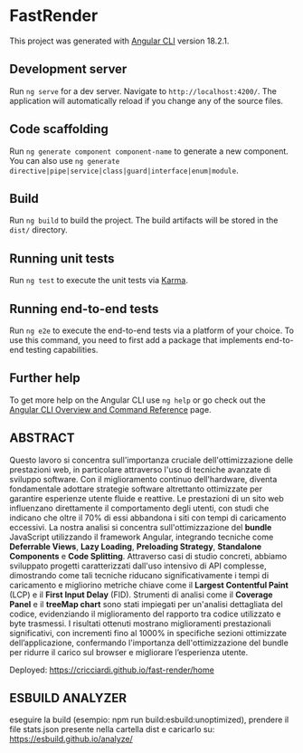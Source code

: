 # FastRender

This project was generated with [Angular CLI](https://github.com/angular/angular-cli) version 18.2.1.

## Development server

Run `ng serve` for a dev server. Navigate to `http://localhost:4200/`. The application will automatically reload if you change any of the source files.

## Code scaffolding

Run `ng generate component component-name` to generate a new component. You can also use `ng generate directive|pipe|service|class|guard|interface|enum|module`.

## Build

Run `ng build` to build the project. The build artifacts will be stored in the `dist/` directory.

## Running unit tests

Run `ng test` to execute the unit tests via [Karma](https://karma-runner.github.io).

## Running end-to-end tests

Run `ng e2e` to execute the end-to-end tests via a platform of your choice. To use this command, you need to first add a package that implements end-to-end testing capabilities.

## Further help

To get more help on the Angular CLI use `ng help` or go check out the [Angular CLI Overview and Command Reference](https://angular.dev/tools/cli) page.

## ABSTRACT
Questo lavoro si concentra sull'importanza cruciale dell'ottimizzazione delle prestazioni web, in particolare attraverso l'uso di tecniche avanzate di sviluppo software. Con il miglioramento continuo dell'hardware, diventa fondamentale adottare strategie software altrettanto ottimizzate per garantire esperienze utente fluide e reattive. Le prestazioni di un sito web influenzano direttamente il comportamento degli utenti, con studi che indicano che oltre il 70% di essi abbandona i siti con tempi di caricamento eccessivi. La nostra analisi si concentra sull'ottimizzazione del **bundle** JavaScript utilizzando il framework Angular, integrando tecniche come **Deferrable Views**, **Lazy Loading**, **Preloading Strategy**, **Standalone Components** e **Code Splitting**. Attraverso casi di studio concreti, abbiamo sviluppato progetti caratterizzati dall'uso intensivo di API complesse, dimostrando come tali tecniche riducano significativamente i tempi di caricamento e migliorino metriche chiave come il **Largest Contentful Paint** (LCP) e il **First Input Delay** (FID). Strumenti di analisi come il **Coverage Panel** e il **treeMap chart** sono stati impiegati per un'analisi dettagliata del codice, evidenziando il miglioramento del rapporto tra codice utilizzato e byte trasmessi. I risultati ottenuti mostrano miglioramenti prestazionali significativi, con incrementi fino al 1000% in specifiche sezioni ottimizzate dell’applicazione, confermando l'importanza dell'ottimizzazione del bundle per ridurre il carico sul browser e migliorare l’esperienza utente.

Deployed: https://cricciardi.github.io/fast-render/home
## ESBUILD ANALYZER
eseguire la build (esempio: npm run build:esbuild:unoptimized), prendere il file stats.json presente nella cartella dist e caricarlo su:
https://esbuild.github.io/analyze/
